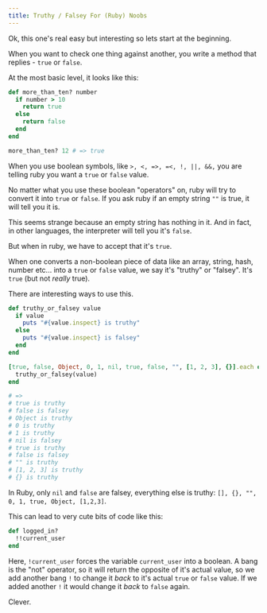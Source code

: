 ```yaml
---
title: Truthy / Falsey For (Ruby) Noobs
---
```

Ok, this one's real easy but interesting so lets start at the beginning.

When you want to check one thing against another, you write a method that replies - `true` or `false`.

At the most basic level, it looks like this:

```ruby
def more_than_ten? number
  if number > 10
    return true
  else
    return false
  end
end

more_than_ten? 12 # => true
```

When you use boolean symbols, like `>, <, =>, =<, !, ||, &&,` you are telling ruby you want a `true` or `false` value.

No matter what you use these boolean "operators" on, ruby will try to convert it into `true` or `false`. If you ask ruby if an empty string `""` is true, it will tell you it is.

This seems strange because an empty string has nothing in it. And in fact, in other languages, the interpreter will tell you it's `false`.

But when in ruby, we have to accept that it's `true`.

When one converts a non-boolean piece of data like an array, string, hash, number etc... into a `true` or `false` value, we say it's "truthy" or "falsey".
It's `true` (but not *really* true).

There are interesting ways to use this.

```ruby
def truthy_or_falsey value
  if value
    puts "#{value.inspect} is truthy"
  else
    puts "#{value.inspect} is falsey"
  end
end

[true, false, Object, 0, 1, nil, true, false, "", [1, 2, 3], {}].each do |value|
  truthy_or_falsey(value)
end

# =>
# true is truthy
# false is falsey
# Object is truthy
# 0 is truthy
# 1 is truthy
# nil is falsey
# true is truthy
# false is falsey
# "" is truthy
# [1, 2, 3] is truthy
# {} is truthy
```
In Ruby, only `nil` and `false` are falsey, everything else is truthy: `[], {}, "", 0, 1, true, Object, [1,2,3]`.

This can lead to very cute bits of code like this:

```ruby
def logged_in?
  !!current_user
end
```
Here, `!current_user` forces the variable `current_user` into a boolean. A bang is the "not" operator, so it will return the opposite of it's actual value, so we add another bang `!` to change it *back* to it's actual `true` or `false` value. If we added another `!` it would change it *back* to `false` again.

Clever.
